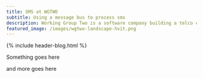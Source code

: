 ```yaml
---
title: SMS at WGTWO
subtitle: Using a message bus to process sms
description: Working Group Two is a software company building a telco core network.
featured_image: /images/wgtwo-landscape-hvit.png
---
```

{% include header-blog.html %}

Something goes here

and more goes here